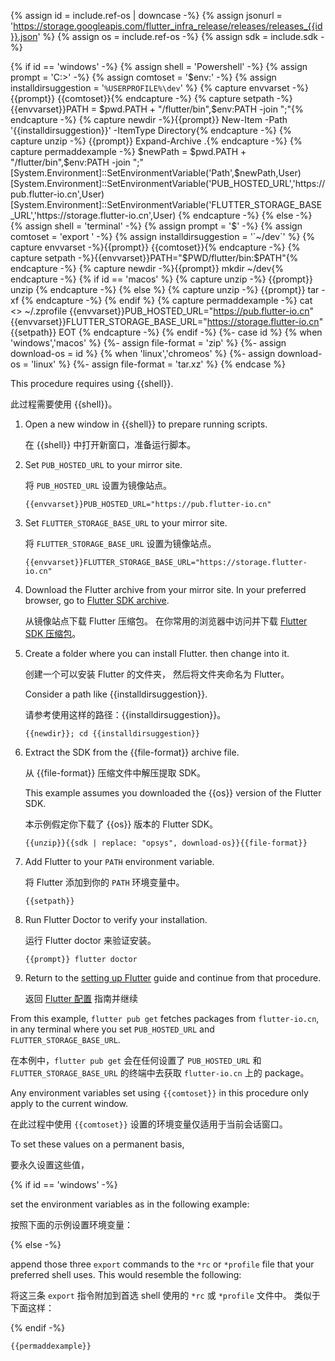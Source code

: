 {% assign id = include.ref-os | downcase -%}
{% assign jsonurl = 'https://storage.googleapis.com/flutter_infra_release/releases/releases_{{id}}.json' %}
{% assign os = include.ref-os -%}
{% assign sdk = include.sdk -%}

{% if id == 'windows' -%}
   {% assign shell = 'Powershell' -%}
   {% assign prompt = 'C:\>' -%}
   {% assign comtoset = '$env:' -%}
   {% assign installdirsuggestion = '`%USERPROFILE%\dev`' %}
   {% capture envvarset -%}{{prompt}} {{comtoset}}{% endcapture -%}
   {% capture setpath -%}{{envvarset}}PATH = $pwd.PATH + "/flutter/bin",$env:PATH -join ";"{% endcapture -%}
   {% capture newdir -%}{{prompt}} New-Item -Path '{{installdirsuggestion}}' -ItemType Directory{% endcapture -%}
   {% capture unzip -%} {{prompt}} Expand-Archive .\{% endcapture -%}
   {% capture permaddexample -%}
$newPath = $pwd.PATH + "/flutter/bin",$env:PATH -join ";"
[System.Environment]::SetEnvironmentVariable('Path',$newPath,User)
[System.Environment]::SetEnvironmentVariable('PUB_HOSTED_URL','https://pub.flutter-io.cn',User)
[System.Environment]::SetEnvironmentVariable('FLUTTER_STORAGE_BASE_URL','https://storage.flutter-io.cn',User)
   {% endcapture -%}
{% else -%}
   {% assign shell = 'terminal' -%}
   {% assign prompt = '$' -%}
   {% assign comtoset = 'export ' -%}
   {% assign installdirsuggestion = '`~/dev`' %}
   {% capture envvarset -%}{{prompt}} {{comtoset}}{% endcapture -%}
   {% capture setpath -%}{{envvarset}}PATH="$PWD/flutter/bin:$PATH"{% endcapture -%}
   {% capture newdir -%}{{prompt}} mkdir ~/dev{% endcapture -%}
   {% if id == 'macos' %}
      {% capture unzip -%} {{prompt}} unzip {% endcapture -%}
   {% else %}
      {% capture unzip -%} {{prompt}} tar -xf {% endcapture -%}
   {% endif %}
   {% capture permaddexample -%}
cat <<EOT >> ~/.zprofile
{{envvarset}}PUB_HOSTED_URL="https://pub.flutter-io.cn"
{{envvarset}}FLUTTER_STORAGE_BASE_URL="https://storage.flutter-io.cn"
{{setpath}}
EOT
   {% endcapture -%}
{% endif -%}
{%- case id %}
   {% when 'windows','macos' %}
      {%- assign file-format = 'zip' %}
      {%- assign download-os = id %}
   {% when 'linux','chromeos' %}
      {%- assign download-os = 'linux' %}
      {%- assign file-format = 'tar.xz' %}
{% endcase %}

This procedure requires using {{shell}}.

此过程需要使用 {{shell}}。

1. Open a new window in {{shell}} to prepare running scripts.

   在 {{shell}} 中打开新窗口，准备运行脚本。

1. Set `PUB_HOSTED_URL` to your mirror site.

   将 `PUB_HOSTED_URL` 设置为镜像站点。

   ```console
   {{envvarset}}PUB_HOSTED_URL="https://pub.flutter-io.cn"
   ```

1. Set `FLUTTER_STORAGE_BASE_URL` to your mirror site.

   将 `FLUTTER_STORAGE_BASE_URL` 设置为镜像站点。

   ```console
   {{envvarset}}FLUTTER_STORAGE_BASE_URL="https://storage.flutter-io.cn"
   ```

1. Download the Flutter archive from your mirror site.
   In your preferred browser, go to
   [Flutter SDK archive](https://docs.flutter.cn/release/archive?tab={{id}}).

   从镜像站点下载 Flutter 压缩包。
   在你常用的浏览器中访问并下载 
   [Flutter SDK 压缩包](https://docs.flutter.cn/release/archive?tab={{id}})。

1. Create a folder where you can install Flutter. then change into it.

   创建一个可以安装 Flutter 的文件夹，
   然后将文件夹命名为 Flutter。

   Consider a path like {{installdirsuggestion}}.

   请参考使用这样的路径：{{installdirsuggestion}}。 

   ```console
   {{newdir}}; cd {{installdirsuggestion}}
   ```

1. Extract the SDK from the {{file-format}} archive file.

   从 {{file-format}} 压缩文件中解压提取 SDK。

   This example assumes you downloaded the {{os}} version of the Flutter SDK.

   本示例假定你下载了 {{os}} 版本的 Flutter SDK。

   ```console
   {{unzip}}{{sdk | replace: "opsys", download-os}}{{file-format}}
   ```

1. Add Flutter to your `PATH` environment variable.

   将 Flutter 添加到你的 `PATH` 环境变量中。

   ```console
   {{setpath}}
   ```

1. Run Flutter Doctor to verify your installation.

   运行 Flutter doctor 来验证安装。

   ```console
   {{prompt}} flutter doctor
   ```

1. Return to the [setting up Flutter](/get-started/editor)
   guide and continue from that procedure.

   返回 [Flutter 配置](/get-started/editor) 指南并继续

From this example, `flutter pub get` fetches packages from `flutter-io.cn`,
in any terminal where you set `PUB_HOSTED_URL` and `FLUTTER_STORAGE_BASE_URL`.

在本例中，`flutter pub get` 会在任何设置了 `PUB_HOSTED_URL` 和 `FLUTTER_STORAGE_BASE_URL` 
的终端中去获取 `flutter-io.cn` 上的 package。

Any environment variables set using `{{comtoset}}` in this procedure
only apply to the current window.

在此过程中使用 `{{comtoset}}` 设置的环境变量仅适用于当前会话窗口。

To set these values on a permanent basis,

要永久设置这些值，

{% if id == 'windows' -%}

set the environment variables as in the following example:

按照下面的示例设置环境变量：

{% else -%}

append those three `export` commands to the `*rc` or `*profile`
file that your preferred shell uses. This would resemble the following:

将这三条 `export` 指令附加到首选 shell 使用的 `*rc` 或 `*profile` 文件中。
类似于下面这样：

{% endif -%}

```console
{{permaddexample}} 
```
